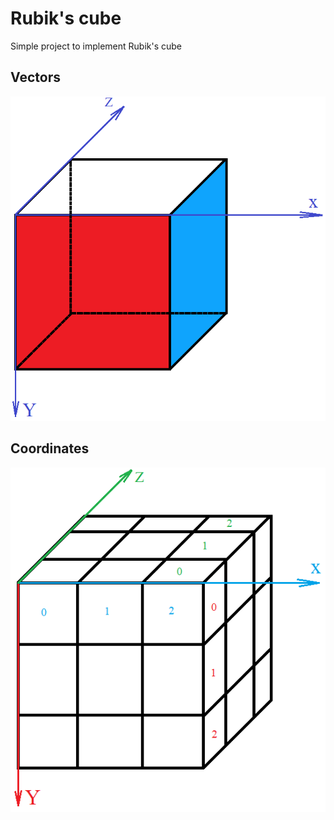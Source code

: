 # Rubik's cube
Simple project to implement Rubik's cube

## Vectors
![alt text](xyz.png)

## Coordinates
![alt text](index.png)